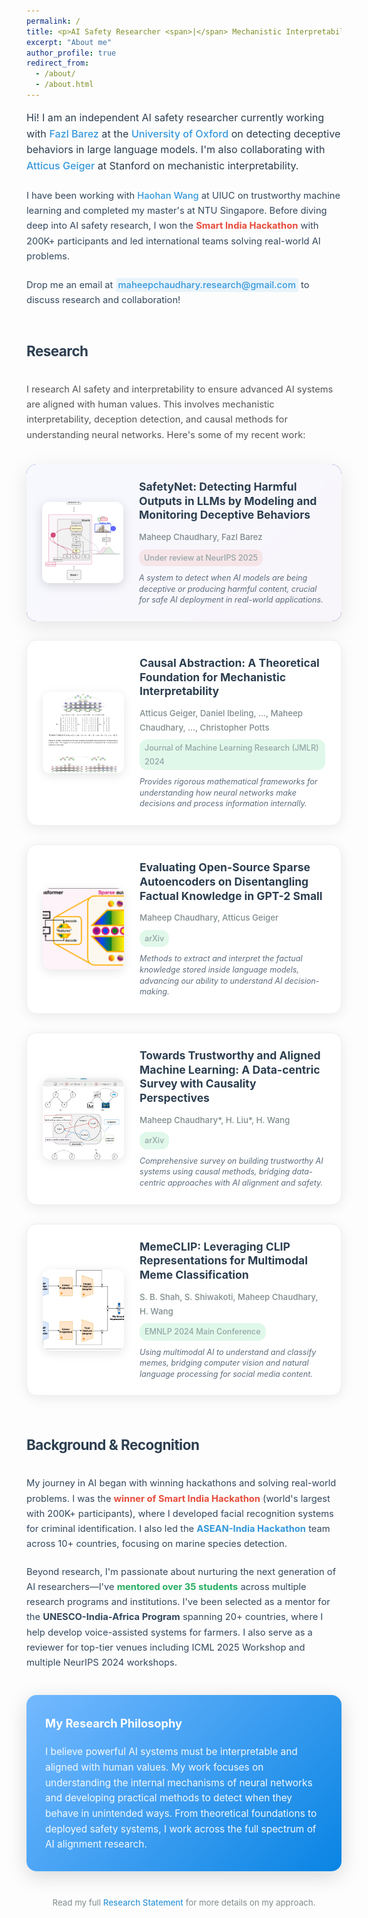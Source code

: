 ```yaml
---
permalink: /
title: <p>AI Safety Researcher <span>|</span> Mechanistic Interpretability <span>|</span> LLM Safety</p>
excerpt: "About me"
author_profile: true
redirect_from:
  - /about/
  - /about.html
---
```



<div style="max-width: 850px; margin: 0 auto; line-height: 1.7; font-family: -apple-system, BlinkMacSystemFont, 'Segoe UI', Roboto, sans-serif;">

<p style="font-size: 1.15em; margin-bottom: 22px; line-height: 1.6; color: #2c3e50; font-weight: 400;">Hi! I am an independent AI safety researcher currently working with <a href="#" style="color: #3498db; text-decoration: none; font-weight: 500;">Fazl Barez</a> at the <a href="#" style="color: #3498db; text-decoration: none; font-weight: 500;">University of Oxford</a> on detecting deceptive behaviors in large language models. I'm also collaborating with <a href="https://atticusg.github.io" style="color: #3498db; text-decoration: none; font-weight: 500;">Atticus Geiger</a> at Stanford on mechanistic interpretability.</p>

<p style="font-size: 1.05em; margin-bottom: 22px; line-height: 1.65; color: #34495e;">I have been working with <a href="https://haohanwang.github.io" style="color: #3498db; text-decoration: none; font-weight: 500;">Haohan Wang</a> at UIUC on trustworthy machine learning and completed my master's at NTU Singapore. Before diving deep into AI safety research, I won the <strong style="color: #e74c3c;">Smart India Hackathon</strong> with 200K+ participants and led international teams solving real-world AI problems.</p>

<p style="font-size: 1.05em; margin-bottom: 40px; line-height: 1.65; color: #34495e;">Drop me an email at <a href="mailto:your-email@domain.com" style="color: #3498db; text-decoration: none; font-weight: 500; padding: 2px 4px; background: rgba(52, 152, 219, 0.1); border-radius: 3px;">maheepchaudhary.research@gmail.com</a> to discuss research and collaboration!</p>

<h2 style="font-size: 1.6em; font-weight: 700; margin: 50px 0 30px 0; color: #2c3e50; letter-spacing: -0.5px;">Research</h2>

<p style="font-size: 1.05em; margin-bottom: 35px; line-height: 1.65; color: #555;">I research AI safety and interpretability to ensure advanced AI systems are aligned with human values. This involves mechanistic interpretability, deception detection, and causal methods for understanding neural networks. Here's some of my recent work:</p>

<div style="margin: 30px 0; background: linear-gradient(135deg, #667eea 0%, #764ba2 100%); border-radius: 16px; overflow: hidden; box-shadow: 0 8px 32px rgba(0,0,0,0.1); transition: all 0.3s ease;">
  <div style="display: flex; align-items: center; padding: 25px; gap: 25px; background: rgba(255,255,255,0.95); backdrop-filter: blur(10px);">
    <img src="/images/safetynet.png" alt="SafetyNet Research" style="width: 130px; height: 130px; border-radius: 12px; flex-shrink: 0; object-fit: cover; box-shadow: 0 4px 16px rgba(0,0,0,0.15);">
    <div style="flex: 1;">
      <h3 style="margin: 0 0 12px 0; font-size: 1.25em; font-weight: 700; line-height: 1.3; color: #2c3e50;"><a href="https://arxiv.org/pdf/2505.14300" style="color: #2c3e50; text-decoration: none;">SafetyNet: Detecting Harmful Outputs in LLMs by Modeling and Monitoring Deceptive Behaviors</a></h3>
      <p style="margin: 0 0 8px 0; font-size: 0.95em; color: #7f8c8d; font-weight: 500;">Maheep Chaudhary, Fazl Barez</p>
      <p style="margin: 0 0 10px 0; font-size: 0.9em; color: #95a5a6; background: rgba(231, 76, 60, 0.1); display: inline-block; padding: 3px 8px; border-radius: 12px; font-weight: 500;">Under review at NeurIPS 2025</p>
      <p style="margin: 0; font-size: 0.9em; color: #5d6d7e; line-height: 1.4; font-style: italic;">A system to detect when AI models are being deceptive or producing harmful content, crucial for safe AI deployment in real-world applications.</p>
    </div>
  </div>
</div>

<div style="margin: 30px 0; background: white; border-radius: 16px; overflow: hidden; border: 1px solid #ecf0f1; box-shadow: 0 4px 20px rgba(0,0,0,0.08); transition: all 0.3s ease;">
  <div style="display: flex; align-items: center; padding: 25px; gap: 25px;">
    <img src="/images/causal_abstraction.png" alt="Causal Abstraction Research" style="width: 130px; height: 130px; border-radius: 12px; flex-shrink: 0; object-fit: cover; box-shadow: 0 4px 16px rgba(0,0,0,0.1);">
    <div style="flex: 1;">
      <h3 style="margin: 0 0 12px 0; font-size: 1.25em; font-weight: 700; line-height: 1.3; color: #2c3e50;"><a href="http://jmlr.org/papers/v26/23-0058.html" style="color: #2c3e50; text-decoration: none;">Causal Abstraction: A Theoretical Foundation for Mechanistic Interpretability</a></h3>
      <p style="margin: 0 0 8px 0; font-size: 0.95em; color: #7f8c8d; font-weight: 500;">Atticus Geiger, Daniel Ibeling, ..., Maheep Chaudhary, ..., Christopher Potts</p>
      <p style="margin: 0 0 10px 0; font-size: 0.9em; color: #95a5a6; background: rgba(46, 204, 113, 0.15); display: inline-block; padding: 3px 8px; border-radius: 12px; font-weight: 500;">Journal of Machine Learning Research (JMLR) 2024</p>
      <p style="margin: 0; font-size: 0.9em; color: #5d6d7e; line-height: 1.4; font-style: italic;">Provides rigorous mathematical frameworks for understanding how neural networks make decisions and process information internally.</p>
    </div>
  </div>
</div>

<div style="margin: 30px 0; background: white; border-radius: 16px; overflow: hidden; border: 1px solid #ecf0f1; box-shadow: 0 4px 20px rgba(0,0,0,0.08); transition: all 0.3s ease;">
  <div style="display: flex; align-items: center; padding: 25px; gap: 25px;">
    <img src="/images/evaluation_sae.png" alt="Sparse Autoencoder Research" style="width: 130px; height: 130px; border-radius: 12px; flex-shrink: 0; object-fit: cover; box-shadow: 0 4px 16px rgba(0,0,0,0.1);">
    <div style="flex: 1;">
      <h3 style="margin: 0 0 12px 0; font-size: 1.25em; font-weight: 700; line-height: 1.3; color: #2c3e50;"><a href="https://arxiv.org/abs/2409.04478" style="color: #2c3e50; text-decoration: none;">Evaluating Open-Source Sparse Autoencoders on Disentangling Factual Knowledge in GPT-2 Small</a></h3>
      <p style="margin: 0 0 8px 0; font-size: 0.95em; color: #7f8c8d; font-weight: 500;">Maheep Chaudhary, Atticus Geiger</p>
      <p style="margin: 0 0 10px 0; font-size: 0.9em; color: #95a5a6; background: rgba(46, 204, 113, 0.15); display: inline-block; padding: 3px 8px; border-radius: 12px; font-weight: 500;">arXiv</p>
      <p style="margin: 0; font-size: 0.9em; color: #5d6d7e; line-height: 1.4; font-style: italic;">Methods to extract and interpret the factual knowledge stored inside language models, advancing our ability to understand AI decision-making.</p>
    </div>
  </div>
</div>


<div style="margin: 30px 0; background: white; border-radius: 16px; overflow: hidden; border: 1px solid #ecf0f1; box-shadow: 0 4px 20px rgba(0,0,0,0.08); transition: all 0.3s ease;">
  <div style="display: flex; align-items: center; padding: 25px; gap: 25px;">
    <img src="/images/causality.png" alt="Trustworthy ML Survey" style="width: 130px; height: 130px; border-radius: 12px; flex-shrink: 0; object-fit: cover; box-shadow: 0 4px 16px rgba(0,0,0,0.1);">
    <div style="flex: 1;">
      <h3 style="margin: 0 0 12px 0; font-size: 1.25em; font-weight: 700; line-height: 1.3; color: #2c3e50;"><a href="https://arxiv.org/abs/2307.16851" style="color: #2c3e50; text-decoration: none;">Towards Trustworthy and Aligned Machine Learning: A Data-centric Survey with Causality Perspectives</a></h3>
      <p style="margin: 0 0 8px 0; font-size: 0.95em; color: #7f8c8d; font-weight: 500;">Maheep Chaudhary*, H. Liu*, H. Wang</p>
      <p style="margin: 0 0 10px 0; font-size: 0.9em; color: #95a5a6; background: rgba(46, 204, 113, 0.15); display: inline-block; padding: 3px 8px; border-radius: 12px; font-weight: 500;">arXiv</p>
      <p style="margin: 0; font-size: 0.9em; color: #5d6d7e; line-height: 1.4; font-style: italic;">Comprehensive survey on building trustworthy AI systems using causal methods, bridging data-centric approaches with AI alignment and safety.</p>
    </div>
  </div>
</div>

<div style="margin: 30px 0; background: white; border-radius: 16px; overflow: hidden; border: 1px solid #ecf0f1; box-shadow: 0 4px 20px rgba(0,0,0,0.08); transition: all 0.3s ease;">
  <div style="display: flex; align-items: center; padding: 25px; gap: 25px;">
    <img src="/images/memeclip.png" alt="MemeCLIP Research" style="width: 130px; height: 130px; border-radius: 12px; flex-shrink: 0; object-fit: cover; box-shadow: 0 4px 16px rgba(0,0,0,0.1);">
    <div style="flex: 1;">
      <h3 style="margin: 0 0 12px 0; font-size: 1.25em; font-weight: 700; line-height: 1.3; color: #2c3e50;"><a href="https://aclanthology.org/2024.emnlp-main.959/" style="color: #2c3e50; text-decoration: none;">MemeCLIP: Leveraging CLIP Representations for Multimodal Meme Classification</a></h3>
      <p style="margin: 0 0 8px 0; font-size: 0.95em; color: #7f8c8d; font-weight: 500;">S. B. Shah, S. Shiwakoti, Maheep Chaudhary, H. Wang</p>
      <p style="margin: 0 0 10px 0; font-size: 0.9em; color: #95a5a6; background: rgba(46, 204, 113, 0.15); display: inline-block; padding: 3px 8px; border-radius: 12px; font-weight: 500;">EMNLP 2024 Main Conference</p>
      <p style="margin: 0; font-size: 0.9em; color: #5d6d7e; line-height: 1.4; font-style: italic;">Using multimodal AI to understand and classify memes, bridging computer vision and natural language processing for social media content.</p>
    </div>
  </div>
</div>

<h2 style="font-size: 1.6em; font-weight: 700; margin: 60px 0 30px 0; color: #2c3e50; letter-spacing: -0.5px;">Background & Recognition</h2>

<p style="font-size: 1.05em; line-height: 1.65; margin-bottom: 20px; color: #34495e;">My journey in AI began with winning hackathons and solving real-world problems. I was the <strong style="color: #e74c3c;">winner of Smart India Hackathon</strong> (world's largest with 200K+ participants), where I developed facial recognition systems for criminal identification. I also led the <strong style="color: #3498db;">ASEAN-India Hackathon</strong> team across 10+ countries, focusing on marine species detection.</p>

<p style="font-size: 1.05em; line-height: 1.65; margin-bottom: 20px; color: #34495e;">Beyond research, I'm passionate about nurturing the next generation of AI researchers—I've <strong style="color: #27ae60;">mentored over 35 students</strong> across multiple research programs and institutions. I've been selected as a mentor for the <strong>UNESCO-India-Africa Program</strong> spanning 20+ countries, where I help develop voice-assisted systems for farmers. I also serve as a reviewer for top-tier venues including ICML 2025 Workshop and multiple NeurIPS 2024 workshops.</p>

<div style="background: linear-gradient(135deg, #74b9ff 0%, #0984e3 100%); border-radius: 16px; padding: 30px; margin: 40px 0; color: white; box-shadow: 0 8px 32px rgba(0,0,0,0.15);">
  <h3 style="margin: 0 0 18px 0; color: white; font-size: 1.3em; font-weight: 700;">My Research Philosophy</h3>
  <p style="margin: 0; font-size: 1.1em; line-height: 1.6; opacity: 0.95;">I believe powerful AI systems must be interpretable and aligned with human values. My work focuses on understanding the internal mechanisms of neural networks and developing practical methods to detect when they behave in unintended ways. From theoretical foundations to deployed safety systems, I work across the full spectrum of AI alignment research.</p>
</div>

<p style="font-size: 0.95em; line-height: 1.6; color: #7f8c8d; text-align: center; margin-top: 30px;">Read my full <a href="https://drive.google.com/file/d/1Al37c66ZkPu9T0WxXt1ZcBdLtxxZ6Aha/view?usp=sharing" style="color: #3498db; text-decoration: none; font-weight: 500; border-bottom: 2px solid transparent; transition: border-bottom 0.3s ease;">Research Statement</a> for more details on my approach.</p>

</div>

<style>
/* Enhanced styling for better visual appeal */
a:hover {
  border-bottom: 2px solid #3498db !important;
}

div[style*="transition: all 0.3s ease"]:hover {
  transform: translateY(-4px);
  box-shadow: 0 12px 40px rgba(0,0,0,0.15) !important;
}

h3 a:hover {
  color: #3498db !important;
}

/* Responsive design improvements */
@media (max-width: 768px) {
  div[style*="display: flex"] {
    flex-direction: column !important;
  }
  
  img[style*="width: 130px"] {
    width: 100% !important;
    max-width: 200px !important;
    height: auto !important;
  }
}
</style>